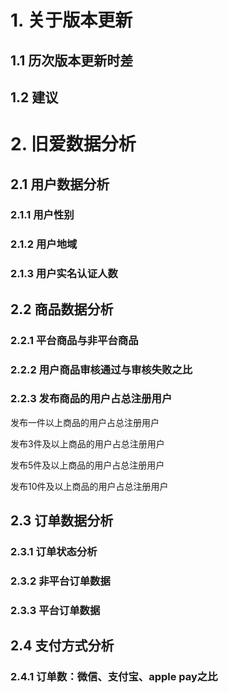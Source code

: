 
# 1. 关于版本更新

## 1.1 历次版本更新时差

## 1.2 建议 

# 2. 旧爱数据分析

## 2.1 用户数据分析

### 2.1.1 用户性别

### 2.1.2 用户地域

### 2.1.3 用户实名认证人数

## 2.2 商品数据分析

### 2.2.1 平台商品与非平台商品

### 2.2.2 用户商品审核通过与审核失败之比

### 2.2.3 发布商品的用户占总注册用户

发布一件以上商品的用户占总注册用户

发布3件及以上商品的用户占总注册用户

发布5件及以上商品的用户占总注册用户

发布10件及以上商品的用户占总注册用户

## 2.3 订单数据分析

### 2.3.1 订单状态分析

### 2.3.2 非平台订单数据

### 2.3.3 平台订单数据

## 2.4 支付方式分析

### 2.4.1 订单数：微信、支付宝、apple pay之比
